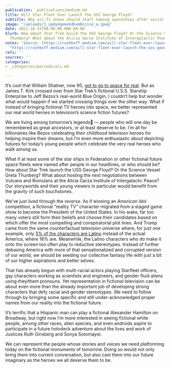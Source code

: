 ```yaml
---
publication: _publications/medium.md
title: Will Star Fleet Ever Launch the USS George Floyd?
subtitle: Why sci-fi shows should start naming spaceships after social justice heroes.
image: "/uploads/1_updykqemxkdkxm6njsie_a.jpeg"
date: 2021-10-15T00:00:00.000-04:00
blurb: How about Star Trek build the USS George Floyd? Or the Science Vessel Greta
  Thunberg? What about the Alicia Garza Institute of Intergalactic Peace?
notes: 'Source: [https://rushkoff.medium.com/will-star-fleet-ever-launch-the-uss-george-floyd-b6bbafef43c9](https://rushkoff.medium.com/will-star-fleet-ever-launch-the-uss-george-floyd-b6bbafef43c9
  "https://rushkoff.medium.com/will-star-fleet-ever-launch-the-uss-george-floyd-b6bbafef43c9")'
refs: ''
sources: ''
categories:
- _categories/periodicals.md

---
```

It’s cool that William Shatner, now 90, [got to go to space for real](https://uk.news.yahoo.com/william-shatner-blasts-space-blue-152639514.html?guce_referrer=ahr0chm6ly93d3cuz29vz2xllmnvbs8&guce_referrer_sig=aqaaamcdqrukbji5sq-relm1kn8r2eeflihkk3g2wphdzdy9ubag0au2ms3af8oipoyk3eol5ui62vnllowdwt3j2lnlwynxggkff7msxjjjb0djtczl58fz2epcd7dzrajmv_t9cmdzma98mbcvtitdfmskol8wk_jwyckndtdorijt). But as James T. Kirk crossed over from Star Trek’s fictional U.S.S. Starship Enterprise to Jeff Bezos’s real-world Blue Origin, I couldn’t help but wonder what would happen if we started crossing things over the other way. What if instead of bringing fictional TV heroes into space, we better represented our real world heroes in television’s science fiction futures?

We are living among tomorrow’s legends — people who will one day be remembered as great ancestors, or at least deserve to be. I’m all for billionaires like Bezos celebrating their childhood television heroes for helping inspire their dreams, but I’m even more enthusiastic about depicting futures for today’s young people which celebrate the very real heroes who walk among us.

What if at least some of the star ships in Federation or other fictional future space fleets were named after people in our headlines, or who should be? How about Star Trek launch the USS George Floyd? Or the Science Vessel Greta Thunberg? What about hosting the next negotiations between Vulcans and Romulans at the Alicia Garza Institute of Intergalactic Peace? Our storyworlds and their young viewers in particular would benefit from the gravity of such touchstones.

We’ve just lived through the reverse. As if winning an _American Idol_ competition, a fictional “reality TV” character migrated from a staged game show to become the President of the United States. In his wake, far too many voters still form their beliefs and choose their candidates based on which offer the most compelling and conspiratorial plot lines. And Trump came from the same counterfactual television universe where, for just one example, only [5% of the characters are Latino](https://www.npr.org/2021/09/21/1039494354/government-report-media-hispanic-latinos) instead of the actual America, where 18% are. Meanwhile, the Latino characters who do make it onto the screen too often play to reductive stereotypes. Instead of further debasing America with more of that sensationalized and corrupted version of our world, we should be seeding our collective fantasy life with just a bit of our higher aspirations and better selves.

That has already begun with multi-racial actors playing Starfleet officers, gay characters working as scientists and engineers, and gender fluid aliens using they/them pronouns. Yet representation in fictional television can be about even more than the already important job of developing strong characters that defy racial and gender stereotypes. We need to follow through by bringing some specific and still under-acknowledged proper names from our reality into the fictional future.

It’s terrific that a Hispanic man can play a fictional Alexander Hamilton on Broadway, but right now I’m more interested in seeing fictional white people, among other races, alien species, and even androids aspire to participate in a future holodeck adventure about the lives and work of Justices Ruth Ginsberg and Sonya Sotomayor.

We can represent the people whose stories and voices we need platforming today on the fictional monuments of tomorrow. Doing so would not only bring them into current conversation, but also cast them into our future imaginary as the heroes we all deserve them to be.